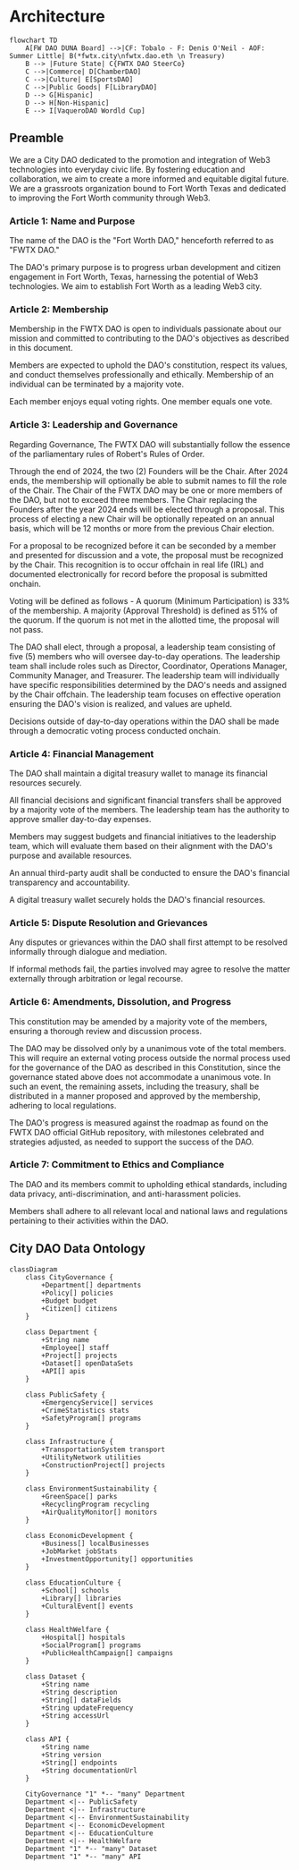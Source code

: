 # Architecture
```mermaid
flowchart TD
    A[FW DAO DUNA Board] -->|CF: Tobalo - F: Denis O'Neil - AOF: Summer Little| B(*fwtx.city\nfwtx.dao.eth \n Treasury)
    B --> |Future State| C{FWTX DAO SteerCo}
    C -->|Commerce| D[ChamberDAO]
    C -->|Culture| E[SportsDAO]
    C -->|Public Goods| F[LibraryDAO]
    D --> G[Hispanic]
    D --> H[Non-Hispanic]
    E --> I[VaqueroDAO Wordld Cup]
```
## Preamble

We are a City DAO dedicated to the promotion and integration of Web3 technologies into everyday civic life. By fostering education and collaboration, we aim to create a more informed and equitable digital future. We are a grassroots organization bound to Fort Worth Texas and dedicated to improving the Fort Worth community through Web3.

### Article 1: Name and Purpose

The name of the DAO is the "Fort Worth DAO," henceforth referred to as "FWTX DAO."

The DAO's primary purpose is to progress urban development and citizen engagement in Fort Worth, Texas, harnessing the potential of Web3 technologies. We aim to establish Fort Worth as a leading Web3 city.

### Article 2: Membership

Membership in the FWTX DAO is open to individuals passionate about our mission and committed to contributing to the DAO's objectives as described in this document.

Members are expected to uphold the DAO's constitution, respect its values, and conduct themselves professionally and ethically. Membership of an individual can be terminated by a majority vote.

Each member enjoys equal voting rights. One member equals one vote.

### Article 3: Leadership and Governance

Regarding Governance, The FWTX DAO will substantially follow the essence of the parliamentary rules of Robert's Rules of Order.

Through the end of 2024, the two (2) Founders will be the Chair. After 2024 ends, the membership will optionally be able to submit names to fill the role of the Chair. The Chair of the FWTX DAO may be one or more members of the DAO, but not to exceed three members. The Chair replacing the Founders after the year 2024 ends will be elected through a proposal. This process of electing a new Chair will be optionally repeated on an annual basis, which will be 12 months or more from the previous Chair election.

For a proposal to be recognized before it can be seconded by a member and presented for discussion and a vote, the proposal must be recognized by the Chair. This recognition is to occur offchain in real life (IRL) and documented electronically for record before the proposal is submitted onchain.

Voting will be defined as follows - A quorum (Minimum Participation) is 33% of the membership. A majority (Approval Threshold) is defined as 51% of the quorum. If the quorum is not met in the allotted time, the proposal will not pass.

The DAO shall elect, through a proposal, a leadership team consisting of five (5) members who will oversee day-to-day operations. The leadership team shall include roles such as Director, Coordinator, Operations Manager, Community Manager, and Treasurer. The leadership team will individually have specific responsibilities determined by the DAO's needs and assigned by the Chair offchain. The leadership team focuses on effective operation ensuring the DAO's vision is realized, and values are upheld.

Decisions outside of day-to-day operations within the DAO shall be made through a democratic voting process conducted onchain.

### Article 4: Financial Management

The DAO shall maintain a digital treasury wallet to manage its financial resources securely.

All financial decisions and significant financial transfers shall be approved by a majority vote of the members. The leadership team has the authority to approve smaller day-to-day expenses.

Members may suggest budgets and financial initiatives to the leadership team, which will evaluate them based on their alignment with the DAO's purpose and available resources.

An annual third-party audit shall be conducted to ensure the DAO's financial transparency and accountability.

A digital treasury wallet securely holds the DAO's financial resources.

### Article 5: Dispute Resolution and Grievances

Any disputes or grievances within the DAO shall first attempt to be resolved informally through dialogue and mediation.

If informal methods fail, the parties involved may agree to resolve the matter externally through arbitration or legal recourse.

### Article 6: Amendments, Dissolution, and Progress

This constitution may be amended by a majority vote of the members, ensuring a thorough review and discussion process.

The DAO may be dissolved only by a unanimous vote of the total members. This will require an external voting process outside the normal process used for the governance of the DAO as described in this Constitution, since the governance stated above does not accommodate a unanimous vote. In such an event, the remaining assets, including the treasury, shall be distributed in a manner proposed and approved by the membership, adhering to local regulations.

The DAO's progress is measured against the roadmap as found on the FWTX DAO official GitHub repository, with milestones celebrated and strategies adjusted, as needed to support the success of the DAO.

### Article 7: Commitment to Ethics and Compliance

The DAO and its members commit to upholding ethical standards, including data privacy, anti-discrimination, and anti-harassment policies.

Members shall adhere to all relevant local and national laws and regulations pertaining to their activities within the DAO.


## City DAO Data Ontology 
```mermaid
classDiagram
    class CityGovernance {
        +Department[] departments
        +Policy[] policies
        +Budget budget
        +Citizen[] citizens
    }

    class Department {
        +String name
        +Employee[] staff
        +Project[] projects
        +Dataset[] openDataSets
        +API[] apis
    }

    class PublicSafety {
        +EmergencyService[] services
        +CrimeStatistics stats
        +SafetyProgram[] programs
    }

    class Infrastructure {
        +TransportationSystem transport
        +UtilityNetwork utilities
        +ConstructionProject[] projects
    }

    class EnvironmentSustainability {
        +GreenSpace[] parks
        +RecyclingProgram recycling
        +AirQualityMonitor[] monitors
    }

    class EconomicDevelopment {
        +Business[] localBusinesses
        +JobMarket jobStats
        +InvestmentOpportunity[] opportunities
    }

    class EducationCulture {
        +School[] schools
        +Library[] libraries
        +CulturalEvent[] events
    }

    class HealthWelfare {
        +Hospital[] hospitals
        +SocialProgram[] programs
        +PublicHealthCampaign[] campaigns
    }

    class Dataset {
        +String name
        +String description
        +String[] dataFields
        +String updateFrequency
        +String accessUrl
    }

    class API {
        +String name
        +String version
        +String[] endpoints
        +String documentationUrl
    }

    CityGovernance "1" *-- "many" Department
    Department <|-- PublicSafety
    Department <|-- Infrastructure
    Department <|-- EnvironmentSustainability
    Department <|-- EconomicDevelopment
    Department <|-- EducationCulture
    Department <|-- HealthWelfare
    Department "1" *-- "many" Dataset
    Department "1" *-- "many" API
```
